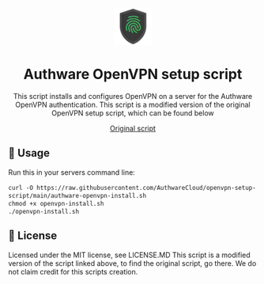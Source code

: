 <p align="center">
  <img src="https://raw.githubusercontent.com/AuthwareCloud/dotnet-sdk/master/authware-s.png" width="75" height="75">
  <h1 align="center">Authware OpenVPN setup script</h1>
  <p align="center">This script installs and configures OpenVPN on a server for the Authware OpenVPN authentication. This script is a modified version of the original OpenVPN setup script, which can be found below</p>
   <p align="center">
  <a href="https://github.com/Angristan/OpenVPN-install">Original script</a>
  </p>
</p>

## 📲 Usage
Run this in your servers command line:

```
curl -O https://raw.githubusercontent.com/AuthwareCloud/openvpn-setup-script/main/authware-openvpn-install.sh
chmod +x openvpn-install.sh
./openvpn-install.sh
```

## 📜 License
Licensed under the MIT license, see LICENSE.MD
This script is a modified version of the script linked above, to find the original script, go there. We do not claim credit for this scripts creation.

